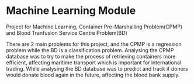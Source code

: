 # Machine Learning Module

Project for Machine Learning, Container Pre-Marshalling Problem(CPMP) and Blood Tranfusion Service Centre Problem(BD)

There are 2 main problems for this project, and the CPMP is a regression problem while the BD is a classification problem. Analysing the CPMP database was to try to make the process of retrieving containers more efficient, affecting maritime transport which is important for international trading. While analysing the BD database was to predict and track if donors would donate blood again in the future, affecting the blood bank supply. 
